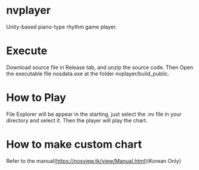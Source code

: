# nvplayer
 Unity-based piano-type rhythm game player.
 # Execute
 Download source file in Release tab, and unzip the source code.
 Then Open the executable file nosdata.exe at the folder nvplayer/build_public.
 # How to Play
 File Explorer will be appear in the starting, just select the .nv file in your directory and select it. Then the player will play the chart.
 # How to make custom chart
 Refer to the manual(https://nosview.tk/view/Manual.html)(Korean Only)

